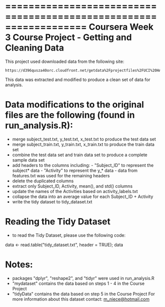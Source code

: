 ==================================================================
Coursera Week 3 Course Project - Getting and Cleaning Data
==================================================================
This project used downloaded data from the following site:

	https://d396qusza40orc.cloudfront.net/getdata%2Fprojectfiles%2FUCI%20HAR%20Dataset.zip

This data was extracted and modified to produce a clean set of data for analysis.


Data modifications to the original files are the following (found in run_analysis.R):
======================================
 - merge subject_test.txt, y_test.txt, x_test.txt to produce the test data set
 - merge subject_train.txt, y_train.txt, x_train.txt to produce the train data set
 - combine the test data set and train data set to produce a complete sample data set
 - add headers to the columns including:
          - "Subject_ID" to represent the subject* data
          - "Activity" to represent the y_* data
          - data from features.txt was used for the remaining headers
 - delete the duplicated columns
 - extract only Subject_ID, Activity, mean(), and std() columns
 - update the names of the Activities based on activity_labels.txt
 - collapse the data into an average value for each Subject_ID + Activity
 - write the tidy dataset to tidy_dataset.txt


Reading the Tidy Dataset
=========================
 - to read the Tidy Dataset, please use the following code:

 data <- read.table("tidy_dataset.txt", header = TRUE);
 data


Notes: 
======
 - packages "dplyr", "reshape2", and "tidyr" were used in run_analysis.R
 - "mydataset" contains the data based on steps 1 - 4 in the Course Project
 - "tidyData" contains the data based on step 5 in the Course Project
For more information about this dataset contact: m_niece@hotmail.com
